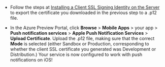 ﻿
* Follow the steps at [Installing a Client SSL Signing Identity on the Server](https://developer.apple.com/library/ios/documentation/IDEs/Conceptual/AppDistributionGuide/ConfiguringPushNotifications/ConfiguringPushNotifications.html#//apple_ref/doc/uid/TP40012582-CH32-SW15) to export the certificate you downloaded in the previous step to a .p12 file.

* In the Azure Preview Portal, click **Browse** > **Mobile Apps** > your app > **Push notification services** > **Apple Push Notification Services** > **Upload Certificate**. Upload the .p12 file, making sure that the correct **Mode** is selected (either Sandbox or Production, corresponding to whether the client SSL certificate you generated was Development or Distribution.) Your service is now configured to work with push notifications on iOS!
